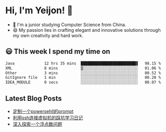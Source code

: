 <!--

Here are some ideas to get you started:

- 🔭 I’m currently working on ...
- 🌱 I’m currently learning ...
- 👯 I’m looking to collaborate on ...
- 🤔 I’m looking for help with ...
- 💬 Ask me about ...
- 📫 How to reach me: ...
- 😄 Pronouns: ...
- ⚡ Fun fact: ...
-->

# Hi, I'm Yeijon! 👋

- 🔭 I'm a junior studying Computer Science from China.
- 😄 My passion lies in crafting elegant and innovative solutions through my own creativity and hard work.

## 😃 This week I spend my time on
<!--START_SECTION:waka-->

```txt
Java             12 hrs 35 mins  ████████████████████████▓   98.15 %
XML              8 mins          ▒░░░░░░░░░░░░░░░░░░░░░░░░   01.06 %
Other            3 mins          ░░░░░░░░░░░░░░░░░░░░░░░░░   00.52 %
GitIgnore file   1 min           ░░░░░░░░░░░░░░░░░░░░░░░░░   00.20 %
IDEA_MODULE      0 secs          ░░░░░░░░░░░░░░░░░░░░░░░░░   00.07 %
```

<!--END_SECTION:waka-->

## Latest Blog Posts
<!-- BLOG-POST-LIST:START -->
- [定制一个powersehll的prompt](https://yeijon.github.io/posts/%E5%AE%9A%E5%88%B6%E4%B8%80%E4%B8%AApowersehll%E7%9A%84prompt/)
- [利用ssh连接虚拟机的踩坑学习日记](https://yeijon.github.io/posts/%E5%88%A9%E7%94%A8ssh%E8%BF%9E%E6%8E%A5%E8%99%9A%E6%8B%9F%E6%9C%BA%E7%9A%84%E8%B8%A9%E5%9D%91%E5%AD%A6%E4%B9%A0%E6%97%A5%E8%AE%B0/)
- [深入探索一个浮点数问题](https://yeijon.github.io/posts/%E6%B7%B1%E5%85%A5%E6%8E%A2%E7%B4%A2%E4%B8%80%E4%B8%AA%E6%B5%AE%E7%82%B9%E6%95%B0%E9%97%AE%E9%A2%98/)
<!-- BLOG-POST-LIST:END -->
